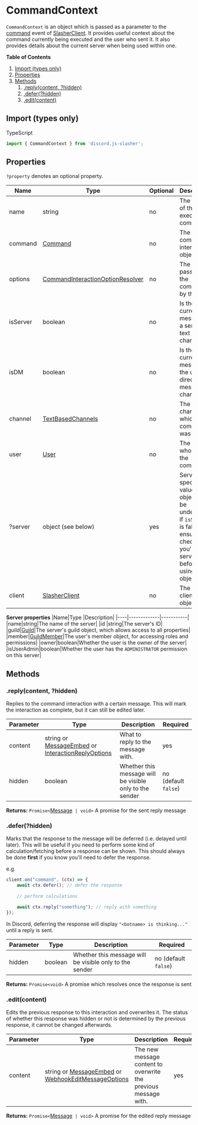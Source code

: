 # CommandContext
`CommandContext` is an object which is passed as a parameter to the [command](./SlasherClient.md#command) event of [SlasherClient](./SlasherClient.md). It provides useful context about the command currently being executed and the user who sent it. It also provides details about the current server when being used within one.

**Table of Contents**
1. [Import (types only)](#import-types-only)
2. [Properties](#properties)
3. [Methods](#methods)
    1. [.reply(content, ?hidden)](#replycontent-hidden)
    2. [.defer(?hidden)](#deferhidden)
    3. [.edit(content)](#editcontent)

## Import (types only)
TypeScript
```typescript
import { CommandContext } from 'discord.js-slasher';
```

## Properties
`?property` denotes an optional property.

|Name|Type|Optional|Description|
|----|----|--------|-----------|
|name|string|no|The name of the executed command|
|command|[Command](./Command.md)|no|The full command interaction object|
|options|[CommandInteractionOptionResolver](https://discord.js.org/#/docs/main/stable/class/CommandInteractionOptionResolver)|no|The options passed into the command by the user|
|isServer|boolean|no|Is the current message in a server text channel?|
|isDM|boolean|no|Is the current message in the user's direct message channel?|
|channel|[TextBasedChannels](https://discord.js.org/#/docs/main/stable/typedef/TextBasedChannels)|no|The channel which the command was run in|
|user|[User](https://discord.js.org/#/docs/main/stable/class/User)|no|The user who sent the command|
|?server|object (see below)|yes|Server specific values. This object will be undefined if `isServer` is false, so ensure you check that you're in a server before using this object.|
|client|[SlasherClient](./SlasherClient.md)|no|The bot's client object|

**Server properties**
|Name|Type         |Description|
|----|-------------|-----------|
|name|string|The name of the server|
|id  |string|The server's ID|
|guild|[Guild](https://discord.js.org/#/docs/main/stable/class/Guild)|The server's guild object, which allows access to all properties|
|member|[GuildMember](https://discord.js.org/#/docs/main/stable/class/GuildMember)|The user's member object, for accessing roles and permissions|
|owner|boolean|Whether the user is the owner of the server|
|isUserAdmin|boolean|Whether the user has the `ADMINISTRATOR` permission on this server|



## Methods

### .reply(content, ?hidden)
Replies to the command interaction with a certain message. This will mark the interaction as complete, but it can still be edited later.

|Parameter|Type                                 |Description|Required|
|---------|-------------------------------------|-----------|------|
|content|string or [MessageEmbed](https://discord.js.org/#/docs/main/stable/class/MessageEmbed) or [InteractionReplyOptions](https://discord.js.org/#/docs/main/stable/typedef/InteractionReplyOptions)|What to reply to the message with.|yes|
|hidden|boolean|Whether this message will be visible only to the sender|no (default `false`)|

**Returns:** `Promise<`[Message](https://discord.js.org/#/docs/main/stable/class/Message)` | void>`
A promise for the sent reply message

### .defer(?hidden)
Marks that the response to the message will be deferred (i.e. delayed until later). This will be useful if you need to perform some kind of calculation/fetching before a response can be shown. This should always be done **first** if you know you'll need to defer the response.

e.g.
```js
client.on("command", (ctx) => {
    await ctx.defer(); // defer the response
    
    // perform calculations

    await ctx.reply("something"); // reply with something
});
```

In Discord, deferring the response will display `"<botname> is thinking..."` until a reply is sent.

|Parameter|Type                                 |Description|Required|
|---------|-------------------------------------|-----------|------|
|hidden|boolean|Whether this message will be visible only to the sender|no (default `false`)|

**Returns:** `Promise<void>`
A promise which resolves once the response is sent


### .edit(content)
Edits the previous response to this interaction and overwrites it. The status of whether this response was hidden or not is determined by the previous response, it cannot be changed afterwards.

|Parameter|Type                                 |Description|Required|
|---------|-------------------------------------|-----------|------|
|content|string or [MessageEmbed](https://discord.js.org/#/docs/main/stable/class/MessageEmbed) or [WebhookEditMessageOptions](https://discord.js.org/#/docs/main/stable/typedef/WebhookEditMessageOptions)|The new message content to overwrite the previous message with.|yes|

**Returns:** `Promise<`[Message](https://discord.js.org/#/docs/main/stable/class/Message)` | void>`
A promise for the edited reply message